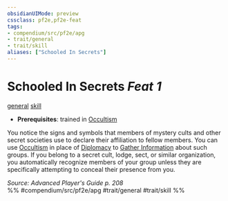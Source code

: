 ```yaml
---
obsidianUIMode: preview
cssclass: pf2e,pf2e-feat
tags:
- compendium/src/pf2e/apg
- trait/general
- trait/skill
aliases: ["Schooled In Secrets"]
---
```

# Schooled In Secrets  *Feat 1*  
[general](../../Rules/traits/general.md)  [skill](../../Rules/traits/skill.md)  

- **Prerequisites**: trained in [Occultism](../skills.md#Occultism)

You notice the signs and symbols that members of mystery cults and other secret societies use to declare their affiliation to fellow members. You can use [Occultism](../skills.md#Occultism) in place of [Diplomacy](../skills.md#Diplomacy) to [Gather Information](../../Rules/actions/gather-information.md) about such groups. If you belong to a secret cult, lodge, sect, or similar organization, you automatically recognize members of your group unless they are specifically attempting to conceal their presence from you.

*Source: Advanced Player's Guide p. 208*  
%% #compendium/src/pf2e/apg #trait/general #trait/skill %%